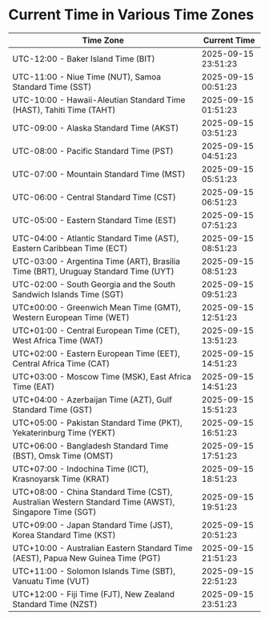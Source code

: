 # Current Time in Various Time Zones

| Time Zone | Current Time |
|-----------|--------------|
| UTC-12:00 - Baker Island Time (BIT) | 2025-09-15 23:51:23 |
| UTC-11:00 - Niue Time (NUT), Samoa Standard Time (SST) | 2025-09-15 00:51:23 |
| UTC-10:00 - Hawaii-Aleutian Standard Time (HAST), Tahiti Time (TAHT) | 2025-09-15 01:51:23 |
| UTC-09:00 - Alaska Standard Time (AKST) | 2025-09-15 03:51:23 |
| UTC-08:00 - Pacific Standard Time (PST) | 2025-09-15 04:51:23 |
| UTC-07:00 - Mountain Standard Time (MST) | 2025-09-15 05:51:23 |
| UTC-06:00 - Central Standard Time (CST) | 2025-09-15 06:51:23 |
| UTC-05:00 - Eastern Standard Time (EST) | 2025-09-15 07:51:23 |
| UTC-04:00 - Atlantic Standard Time (AST), Eastern Caribbean Time (ECT) | 2025-09-15 08:51:23 |
| UTC-03:00 - Argentina Time (ART), Brasília Time (BRT), Uruguay Standard Time (UYT) | 2025-09-15 08:51:23 |
| UTC-02:00 - South Georgia and the South Sandwich Islands Time (SGT) | 2025-09-15 09:51:23 |
| UTC±00:00 - Greenwich Mean Time (GMT), Western European Time (WET) | 2025-09-15 12:51:23 |
| UTC+01:00 - Central European Time (CET), West Africa Time (WAT) | 2025-09-15 13:51:23 |
| UTC+02:00 - Eastern European Time (EET), Central Africa Time (CAT) | 2025-09-15 14:51:23 |
| UTC+03:00 - Moscow Time (MSK), East Africa Time (EAT) | 2025-09-15 14:51:23 |
| UTC+04:00 - Azerbaijan Time (AZT), Gulf Standard Time (GST) | 2025-09-15 15:51:23 |
| UTC+05:00 - Pakistan Standard Time (PKT), Yekaterinburg Time (YEKT) | 2025-09-15 16:51:23 |
| UTC+06:00 - Bangladesh Standard Time (BST), Omsk Time (OMST) | 2025-09-15 17:51:23 |
| UTC+07:00 - Indochina Time (ICT), Krasnoyarsk Time (KRAT) | 2025-09-15 18:51:23 |
| UTC+08:00 - China Standard Time (CST), Australian Western Standard Time (AWST), Singapore Time (SGT) | 2025-09-15 19:51:23 |
| UTC+09:00 - Japan Standard Time (JST), Korea Standard Time (KST) | 2025-09-15 20:51:23 |
| UTC+10:00 - Australian Eastern Standard Time (AEST), Papua New Guinea Time (PGT) | 2025-09-15 21:51:23 |
| UTC+11:00 - Solomon Islands Time (SBT), Vanuatu Time (VUT) | 2025-09-15 22:51:23 |
| UTC+12:00 - Fiji Time (FJT), New Zealand Standard Time (NZST) | 2025-09-15 23:51:23 |
